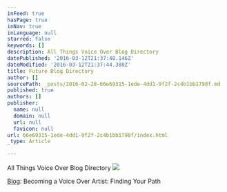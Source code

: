 ```yaml
---
inFeed: true
hasPage: true
inNav: true
inLanguage: null
starred: false
keywords: []
description: All Things Voice Over Blog Directory
datePublished: '2016-03-12T21:37:48.146Z'
dateModified: '2016-03-12T21:37:44.380Z'
title: Future Blog Directory
author: []
sourcePath: _posts/2016-02-28-66e69315-1ede-4dd1-9f2f-2c4b1bb1798f.md
published: true
authors: []
publisher:
  name: null
  domain: null
  url: null
  favicon: null
url: 66e69315-1ede-4dd1-9f2f-2c4b1bb1798f/index.html
_type: Article

---
```

All Things Voice Over Blog Directory
![](https://the-grid-user-content.s3-us-west-2.amazonaws.com/aec48a06-d00f-4fa4-83db-6260ccea85e4.jpg)

[Blog][0]: Becoming a Voice Over Artist: Finding Your Path

[0]: https://thegrid.ai/kovacsvoiceover/31216-becoming-a-voice-over-artist/